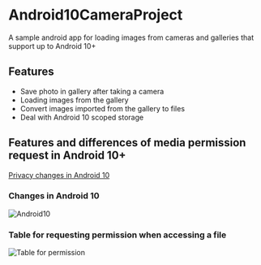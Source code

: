 # Android10CameraProject

A sample android app for loading images from cameras and galleries that support up to Android 10+

## Features
- Save photo in gallery after taking a camera
- Loading images from the gallery
- Convert images imported from the gallery to files
- Deal with Android 10 scoped storage


## Features and differences of media permission request in Android 10+
[Privacy changes in Android 10](https://developer.android.com/about/versions/10/privacy/changes#scoped-storage)

### Changes in Android 10
![Android10](https://user-images.githubusercontent.com/24906264/83010752-b6edf800-a053-11ea-98c8-8e159612b77a.png)


### Table for requesting permission when accessing a file
![Table for permission](https://user-images.githubusercontent.com/24906264/83010738-b05f8080-a053-11ea-9574-215e7612f24e.png)

